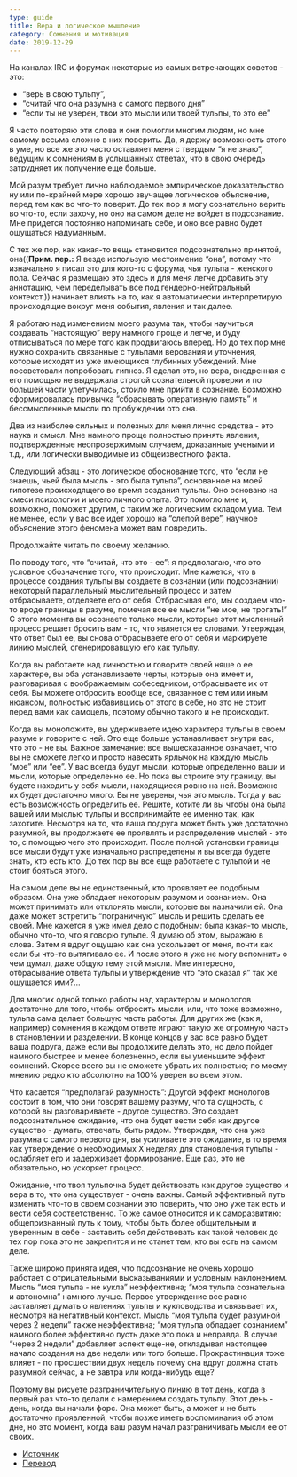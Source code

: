 ```yaml
---
type: guide
title: Вера и логическое мышление
category: Сомнения и мотивация
date: 2019-12-29
---
```



На каналах IRC и форумах некоторые из самых встречающих советов - это:
  * “верь в свою тульпу”,
  * “считай что она разумна с самого первого дня”
  * “если ты не уверен, твои это мысли или твоей тульпы, то это ее”

Я часто повторяю эти слова и они помогли многим людям, но мне самому весьма сложно в них поверить. Да, я держу возможность этого в уме, но все же это часто оставляет меня с твердым “я не знаю”, ведущим к сомнениям в услышанных ответах, что в свою очередь затрудняет их получение еще больше.

Мой разум требует лично наблюдаемое эмпирическое доказательство ну или по-крайней мере хорошо звучащее логическое объяснение, перед тем как во что-то поверит. До тех пор я могу сознательно верить во что-то, если захочу, но оно на самом деле не войдет в подсознание. Мне придется постоянно напоминать себе, и оно все равно будет ощущаться надуманным.

С тех же пор, как какая-то вещь становится подсознательно принятой, она((**Прим. пер.:** Я везде использую местоимение “она”, потому что изначально я писал это для кого-то с форума, чья тульпа - женского пола. Сейчас я размещаю это здесь и для меня легче добавить эту аннотацию, чем переделывать все под гендерно-нейтральный контекст.)) начинает влиять на то, как я автоматически интерпретирую происходящие вокруг меня события, явления и так далее.

Я работаю над изменением моего разума так, чтобы научиться создавать “настоящую” веру намного проще и легче, и буду отписываться по мере того как продвигаюсь вперед. Но до тех пор мне нужно сохранить связанные с тульпами верования и уточнения, которые исходят из уже имеющихся глубинных убеждений. Мне посоветовали попробовать гипноз. Я сделал это, но вера, внедренная с его помощью не выдержала строгой сознательной проверки и по большей части улетучилась, стоило мне прийти в сознание. Возможно сформировалась привычка “сбрасывать оперативную память” и бессмысленные мысли по пробуждении ото сна.

Два из наиболее сильных и полезных для меня лично средства - это наука и смысл. Мне намного проще полностью принять явления, подтвержденные неопровержимым случаем, доказанные учеными и т.д., или логически выводимые из общеизвестного факта.

Следующий абзац - это логическое обоснование того, что “если не знаешь, чьей была мысль - это была тульпа”, основанное на моей гипотезе происходящего во время создания тульпы. Оно основано на смеси психологии и моего личного опыта. Это помогло мне и, возможно, поможет другим, с таким же логическим складом ума. Тем не менее, если у вас все идет хорошо на “слепой вере”, научное объяснение этого феномена может вам повредить.

Продолжайте читать по своему желанию.

По поводу того, что “считай, что это - ее”: я предполагаю, что это условное обозначение того, что происходит. Мне кажется, что в процессе создания тульпы вы создаете в сознании (или подсознании) некоторый параллельный мыслительный процесс и затем отбрасываете, отделяете его от себя. Отбрасывая его, мы создаем что-то вроде границы в разуме, помечая все ее мысли “не мое, не трогать!” С этого момента вы осознаете только мысли, которые этот мысленный процесс решает бросить вам - то, что является ее словами. Утверждая, что ответ был ее, вы снова отбрасываете его от себя и маркируете линию мыслей, сгенерировавшую его как тульпу.

Когда вы работаете над личностью и говорите своей няше о ее характере, вы оба устанавливаете черты, которые она имеет и, разговаривая с воображаемым собеседником, отбрасываете их от себя. Вы можете отбросить вообще все, связанное с тем или иным нюансом, полностью избавившись от этого в себе, но это не стоит перед вами как самоцель, поэтому обычно такого и не происходит.

Когда вы моноложите, вы удерживаете идею характера тульпы в своем разуме и говорите с ней. Это еще больше устанавливает внутри вас, что это - не вы.
Важное замечание: все вышесказанное означает, что вы не сможете легко и просто навесить ярлычок на каждую мысль “мое” или “ее”. У вас всегда будут мысли, которые определенно ваши и мысли, которые определенно ее. Но пока вы строите эту границу, вы будете находить у себя мысли, находящиеся ровно на ней. Возможно их будет достаточно много. Вы не уверены, чья это мысль. Тогда у вас есть возможность определить ее. Решите, хотите ли вы чтобы она была вашей или мыслью тульпы и воспринимайте ее именно так, как захотите. Несмотря на то, что ваша подруга может быть уже достаточно разумной, вы продолжаете ее проявлять и распределение мыслей - это то, с помощью чего это происходит. После полной установки границы все мысли будут уже изначально распределены и вы всегда будете знать, кто есть кто. До тех пор вы все еще работаете с тульпой и не стоит бояться этого.

На самом деле вы не единственный, кто проявляет ее подобным образом. Она уже обладает некоторым разумом и сознанием. Она может принимать или отклонять мысли, которые вы назначили ей. Она даже может встретить “пограничную” мысль и решить сделать ее своей. Мне кажется я уже имел дело с подобным: была какая-то мысль, обычно что-то, что я говорю тульпе. Я думаю об этом, выражаю в слова. Затем я вдруг ощущаю как она ускользает от меня, почти как если бы что-то вытягивало ее. И после этого я уже не могу вспомнить о чем думал, даже общую тему этой мысли. Мне интересно, отбрасывание ответа тульпы и утверждение что “это сказал я” так же ощущается ими?…

Для многих одной только работы над характером и монологов достаточно для того, чтобы отбросить мысли, или, что тоже возможно, тульпа сама делает большую часть работы. Для других же (как я, например) сомнения в каждом ответе играют такую же огромную часть в становлении и разделении. В конце концов у вас все равно будет ваша подруга, даже если вы продолжите делать это, но дело пойдет намного быстрее и менее болезненно, если вы уменьшите эффект сомнений. Скорее всего вы не сможете убрать их полностью; по моему мнению редко кто абсолютно на 100% уверен во всем этом.

Что касается “предполагай разумность”: Другой эффект монологов состоит в том, что они говорят вашему разуму, что та сущность, с которой вы разговариваете - другое существо. Это создает подсознательное ожидание, что она будет вести себя как другое существо - думать, отвечать, быть рядом. Утверждая, что она уже разумна с самого первого дня, вы усиливаете это ожидание, в то время как утверждение о необходимых Х неделях для становления тульпы - ослабляет его и задерживает формирование. Еще раз, это не обязательно, но ускоряет процесс.

Ожидание, что твоя тульпочка будет действовать как другое существо и вера в то, что она существует - очень важны. Самый эффективный путь изменить что-то в своем сознании это поверить, что оно уже так есть и вести себя соответственно. То же самое относится и к саморазвитию: общепризнанный путь к тому, чтобы быть более общительным и уверенным в себе - заставить себя действовать как такой человек до тех пор пока это не закрепится и не станет тем, кто вы есть на самом деле.

Также широко принята идея, что подсознание не очень хорошо работает с отрицательными высказываниями и условным наклонением. Мысль “моя тульпа - не кукла” неэффективна; “моя тульпа сознательна и автономна” намного лучше. Первое утверждение все равно заставляет думать о явлениях тульпы и кукловодства и связывает их, несмотря на негативный контекст. Мысль “моя тульпа будет разумной через 2 недели” также неэффективна; “моя тульпа обладает сознанием” намного более эффективно пусть даже это пока и неправда. В случае “через 2 недели” добавляет аспект еще-не, откладывая настоящее начало создания на две недели или того больше. Прокрастинация тоже влияет - по просшествии двух недель почему она вдруг должна стать разумной сейчас, а не завтра или когда-нибудь еще?

Поэтому вы рисуете разграничительную линию в тот день, когда в первый раз что-то делали с намерением создать тульпу. Этот день - день, когда вы начали форс. Она может быть, а может и не быть достаточно проявленной, чтобы позже иметь воспоминания об этом дне, но это момент, когда ваш разум начал разграничивать мысли ее от своих.


  * [Источник](http://chupitulpa.tumblr.com/post/41639818689)
  * [Перевод](http://forced-change.tumblr.com/post/70591881383)